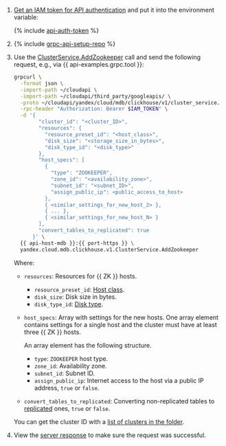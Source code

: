 1. [Get an IAM token for API authentication](../../../../managed-clickhouse/api-ref/authentication.md) and put it into the environment variable:

    {% include [api-auth-token](../../api-auth-token.md) %}

1. {% include [grpc-api-setup-repo](../../grpc-api-setup-repo.md) %}
1. Use the [ClusterService.AddZookeeper](../../../../managed-clickhouse/api-ref/grpc/Cluster/addZookeeper.md) call and send the following request, e.g., via {{ api-examples.grpc.tool }}:

     ```bash
     grpcurl \
       -format json \
       -import-path ~/cloudapi \
       -import-path ~/cloudapi/third_party/googleapis/ \
       -proto ~/cloudapi/yandex/cloud/mdb/clickhouse/v1/cluster_service.proto \
       -rpc-header "Authorization: Bearer $IAM_TOKEN" \
       -d '{
             "cluster_id": "<cluster_ID>",
             "resources": {
               "resource_preset_id": "<host_class>",
               "disk_size": "<storage_size_in_bytes>",
               "disk_type_id": "<disk_type>"
             },
             "host_specs": [
               {
                 "type": "ZOOKEEPER",
                 "zone_id": "<availability_zone>",
                 "subnet_id": "<subnet_ID>",
                 "assign_public_ip": <public_access_to_host>
               },
               { <similar_settings_for_new_host_2> },
               { ... },
               { <similar_settings_for_new_host_N> }
             ],
             "convert_tables_to_replicated": true
           }' \
       {{ api-host-mdb }}:{{ port-https }} \
       yandex.cloud.mdb.clickhouse.v1.ClusterService.AddZookeeper
     ```

    Where:

    * `resources`: Resources for {{ ZK }} hosts.

      * `resource_preset_id`: [Host class](../../../../managed-clickhouse/concepts/instance-types.md).
      * `disk_size`: Disk size in bytes.
      * `disk_type_id`: [Disk type](../../../../managed-clickhouse/concepts/storage.md).

    * `host_specs`: Array with settings for the new hosts. One array element contains settings for a single host and the cluster must have at least three {{ ZK }} hosts.

      An array element has the following structure.

      * `type`: `ZOOKEEPER` host type.
      * `zone_id`: Availability zone.
      * `subnet_id`: Subnet ID.
      * `assign_public_ip`: Internet access to the host via a public IP address, `true` or `false`.

    * `convert_tables_to_replicated`: Converting non-replicated tables to [replicated](../../../../managed-clickhouse/concepts/replication.md#replicated-tables) ones, `true` or `false`.

    You can get the cluster ID with a [list of clusters in the folder](../../../../managed-clickhouse/operations/cluster-list.md#list-clusters).

1. View the [server response](../../../../managed-clickhouse/api-ref/grpc/Cluster/addZookeeper.md#yandex.cloud.operation.Operation) to make sure the request was successful.
